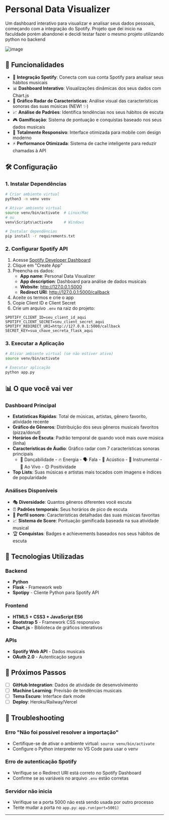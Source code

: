 # Personal Data Visualizer

Um dashboard interativo para visualizar e analisar seus dados pessoais, começando com a integração do Spotify.
Projeto que dei inicio na faculdade porém abandonei e decidi testar fazer o mesmo projeto utilizando python no backend

![image](https://github.com/user-attachments/assets/b91ace0f-b7a3-4ad2-9d24-ed3c7e5058b1)


## 🚀 Funcionalidades

- 🎵 **Integração Spotify**: Conecta com sua conta Spotify para analisar seus hábitos musicais
- 📊 **Dashboard Interativo**: Visualizações dinâmicas dos seus dados com Chart.js
- 🎯 **Gráfico Radar de Características**: Análise visual das características sonoras das suas músicas (NEW! ✨)
- 📈 **Análise de Padrões**: Identifica tendências nos seus hábitos de escuta
- 🎮 **Gamificação**: Sistema de pontuação e conquistas baseado nos seus dados musicais
- 📱 **Totalmente Responsivo**: Interface otimizada para mobile com design moderno
- ⚡ **Performance Otimizada**: Sistema de cache inteligente para reduzir chamadas à API

## 🛠️ Configuração

### 1. Instalar Dependências

```bash
# Criar ambiente virtual
python3 -m venv venv

# Ativar ambiente virtual
source venv/bin/activate  # Linux/Mac
# ou
venv\Scripts\activate     # Windows

# Instalar dependências
pip install -r requirements.txt
```

### 2. Configurar Spotify API

1. Acesse [Spotify Developer Dashboard](https://developer.spotify.com/dashboard)
2. Clique em "Create App"
3. Preencha os dados:
   - **App name**: Personal Data Visualizer
   - **App description**: Dashboard para análise de dados musicais
   - **Website**: http://127.0.0.1:5000
   - **Redirect URI**: http://127.0.0.1:5000/callback
4. Aceite os termos e crie o app
5. Copie Client ID e Client Secret
6. Crie um arquivo `.env` na raiz do projeto:

```env
SPOTIFY_CLIENT_ID=seu_client_id_aqui
SPOTIFY_CLIENT_SECRET=seu_client_secret_aqui
SPOTIFY_REDIRECT_URI=http://127.0.0.1:5000/callback
SECRET_KEY=sua_chave_secreta_flask_aqui
```

### 3. Executar a Aplicação

```bash
# Ativar ambiente virtual (se não estiver ativo)
source venv/bin/activate

# Executar aplicação
python app.py
```

## 📊 O que você vai ver

### Dashboard Principal

- **Estatísticas Rápidas**: Total de músicas, artistas, gênero favorito, atividade recente
- **Gráfico de Gêneros**: Distribuição dos seus gêneros musicais favoritos (pizza/donut)
- **Horários de Escuta**: Padrão temporal de quando você mais ouve música (linha)
- **Características de Áudio**: Gráfico radar com 7 características sonoras principais
  - 🕺 Dançabilidade - 🔥 Energia - 🗣️ Fala - 🎸 Acústico - 🎼 Instrumental - 🎤 Ao Vivo - 😊 Positividade
- **Top Lists**: Suas músicas e artistas mais tocados com imagens e índices de popularidade

### Análises Disponíveis

- 🎭 **Diversidade**: Quantos gêneros diferentes você escuta
- ⏰ **Padrões temporais**: Seus horários de pico de escuta
- 🎯 **Perfil sonoro**: Características detalhadas das suas músicas favoritas
- 📈 **Sistema de Score**: Pontuação gamificada baseada na sua atividade musical
- 🏆 **Conquistas**: Badges e achievements baseados nos seus hábitos de escuta

## 🔧 Tecnologias Utilizadas

### Backend

- **Python**
- **Flask** - Framework web
- **Spotipy** - Cliente Python para Spotify API

### Frontend

- **HTML5 + CSS3 + JavaScript ES6**
- **Bootstrap 5** - Framework CSS responsivo
- **Chart.js** - Biblioteca de gráficos interativos

### APIs

- **Spotify Web API** - Dados musicais
- **OAuth 2.0** - Autenticação segura

## 🎯 Próximos Passos

- [ ] **GitHub Integration**: Dados de atividade de desenvolvimento
- [ ] **Machine Learning**: Previsão de tendências musicais
- [ ] **Tema Escuro**: Interface dark mode
- [ ] **Deploy**: Heroku/Railway/Vercel

## 🐛 Troubleshooting

### Erro "Não foi possível resolver a importação"

- Certifique-se de ativar o ambiente virtual: `source venv/bin/activate`
- Configure o Python interpreter no VS Code para usar o venv

### Erro de autenticação Spotify

- Verifique se o Redirect URI está correto no Spotify Dashboard
- Confirme se as variáveis no arquivo `.env` estão corretas

### Servidor não inicia

- Verifique se a porta 5000 não está sendo usada por outro processo
- Tente mudar a porta no `app.py`: `app.run(port=5001)`

---
